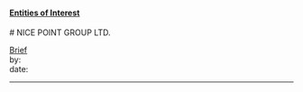 #### [Entities of Interest](/list.html)
<link rel="stylesheet" type="text/css" href="../../assets/style.css">
# NICE POINT GROUP LTD.

[comment]: <> (Add/Remove information below as you want)
[comment]: <> (Markdown cheatsheet: https://github.com/adam-p/markdown-here/wiki/Markdown-Cheatsheet)
[Brief](Brief.md)  
by:  
date:  

---
[comment]: <> (Add your content here)